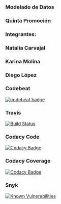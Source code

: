 
### Modelado de Datos
### Quinta Promoción
### Integrantes:
### Natalia Carvajal
### Karina Molina
### Diego López

### Codebeat
[![codebeat badge](https://codebeat.co/badges/c3a44ca0-7375-4886-9199-b0b6a14f8482)](https://codebeat.co/projects/github-com-ezreth-sismos_pry-master)

### Travis
[![Build Status](https://travis-ci.com/ezreth/sismos_pry.svg?branch=master)](https://travis-ci.com/ezreth/sismos_pry)

### Codacy Code
[![Codacy Badge](https://api.codacy.com/project/badge/Grade/a43af5d845e248c499413e746225d5b5)](https://www.codacy.com/app/diego.loport/sismos_pry?utm_source=github.com&amp;utm_medium=referral&amp;utm_content=ezreth/sismos_pry&amp;utm_campaign=Badge_Grade)

### Codacy Coverage 
[![Codacy Badge](https://api.codacy.com/project/badge/Coverage/91514681486a4279bcd9b618e84b71ca)](https://www.codacy.com/app/diego.loport/sismos_pry?utm_source=github.com&utm_medium=referral&utm_content=ezreth/sismos_pry&utm_campaign=Badge_Coverage)

### Snyk
[![Known Vulnerabilities](https://snyk.io/test/github/ezreth/sismos_pry/badge.svg?targetFile=requirements.txt)](https://snyk.io/test/github/ezreth/sismos_pry?targetFile=requirements.txt)
